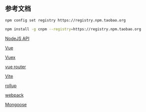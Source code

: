 ## 参考文档

```bash
npm config set registry https://registry.npm.taobao.org

npm install -g cnpm --registry=https://registry.npm.taobao.org
```

[NodeJS API](https://nodejs.org/api/)

[Vue](https://v3.cn.vuejs.org/guide/introduction.html)

[Vuex](https://next.vuex.vuejs.org/zh/index.html)

[vue router](https://next.router.vuejs.org/zh/installation.html)

[Vite](https://cn.vitejs.dev/guide/)

[rollup](https://rollupjs.org/guide/en/)

[webpack](https://webpack.js.org/concepts/)

[Mongoose](https://mongoosejs.com/docs/index.html)
